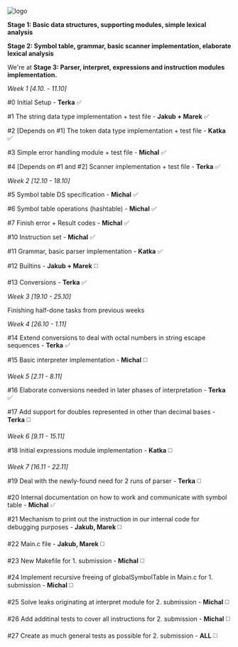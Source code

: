 ![logo](http://i.imgur.com/mrVumMH.png)

 **Stage 1: Basic data structures, supporting modules, simple lexical analysis**

 **Stage 2: Symbol table, grammar, basic scanner implementation, elaborate lexical analysis**

We're at **Stage 3: Parser, interpret, expressions and instruction modules implementation.**

_Week 1 [4.10. - 11.10]_
  
   #0 Initial Setup - **Terka** :white_check_mark:
  
   #1 The string data type implementation + test file - **Jakub + Marek** :white_check_mark:
  
   #2 [Depends on #1] The token data type implementation + test file - **Katka** :white_check_mark:
  
   #3 Simple error handling module + test file - **Michal** :white_check_mark:
  
   #4 [Depends on #1 and #2] Scanner implementation + test file - **Terka** :white_check_mark:
   
_Week 2 [12.10 - 18.10]_
  
  #5 Symbol table DS specification - **Michal** :white_check_mark:
  
  #6 Symbol table operations (hashtable) - **Michal** :white_check_mark:
  
  #7 Finish error + Result codes - **Michal** :white_check_mark:
  
  #10 Instruction set - **Michal** :white_check_mark:
  
  #11 Grammar, basic parser implementation - **Katka** :white_check_mark:
  
  #12 Builtins - **Jakub + Marek** :white_medium_square:
  
  #13 Conversions - **Terka** :white_check_mark:
  
_Week 3 [19.10 - 25.10]_

  Finishing half-done tasks from previous weeks

_Week 4 [26.10 - 1.11]_

  #14 Extend conversions to deal with octal numbers in string escape sequences - **Terka** :white_check_mark:
  
  #15 Basic interpreter implementation - **Michal** :white_medium_square:

_Week 5 [2.11 - 8.11]_

  #16 Elaborate conversions needed in later phases of interpretation - **Terka** :white_check_mark:
  
  #17 Add support for doubles represented in other than decimal bases - **Terka** :white_medium_square:
  
_Week 6 [9.11 - 15.11]_
  
  #18 Initial expressions module implementation - **Katka** :white_medium_square:
  
_Week 7 [16.11 - 22.11]_
  
  #19 Deal with the newly-found need for 2 runs of parser - **Terka** :white_medium_square:
  
  #20 Internal documentation on how to work and communicate with symbol table - **Michal** :white_check_mark:
  
  #21 Mechanism to print out the instruction in our internal code for debugging purposes - **Jakub, Marek** :white_medium_square:

  #22 Main.c file - **Jakub, Marek** :white_medium_square:
  
  #23 New Makefile for 1. submission - **Michal** :white_medium_square:
  
  #24 Implement recursive freeing of globalSymbolTable in Main.c for 1. submission - **Michal** :white_medium_square:
  
  #25 Solve leaks originating at interpret module for 2. submission - **Michal** :white_medium_square:
  
  #26 Add additinal tests to cover all instructions for 2. submission - **Michal** :white_medium_square:
  
  #27 Create as much general tests as possible for 2. submission - **ALL** :white_medium_square:
